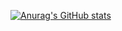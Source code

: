 [![Anurag's GitHub stats](https://github-readme-stats.vercel.app/api?username=bmp29)](https://github.com/anuraghazra/github-readme-stats)
